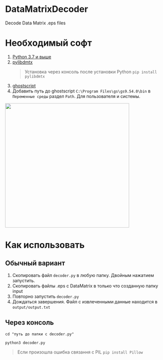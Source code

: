 # DataMatrixDecoder
 Decode Data Matrix .eps files

# Необходимый софт

1. [Python 3.7 и выше](https://www.python.org/downloads/)
2. [pylibdmtx](https://pypi.org/project/pylibdmtx/) 
   >Установка через консоль после установки Python `pip install pylibdmtx`
3. [ghostscript](https://www.ghostscript.com/download/gsdnld.html)
4. Добавить путь до ghostscript `C:\Program Files\gs\gs9.54.0\bin` в `Переменные среды` раздел `Path`. Для пользователя и системы.
<img src="https://user-images.githubusercontent.com/30986874/125140309-df7f6700-e11a-11eb-8394-4cd3f64c8fe8.png" width="400">


# Как использовать
## Обычный вариант
1. Скопировать файл `decoder.py` в любую папку. Двойным нажатием запустить.
2. Скопировать файлы .eps с DataMatrix в только что созданную папку input
3. Повторно запустить `decoder.py`
4. Дождаться завершения. Файл с извлеченными данные находится в `output/output.txt`

## Через консоль
`cd "путь до папки с decoder.py"`

`python3 decoder.py`

>Если произошла ошибка связання с PIL `pip install Pillow`
